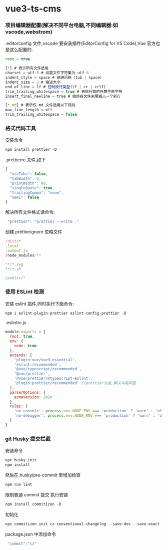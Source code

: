 # vue3-ts-cms

### 项目编辑器配置(解决不同平台电脑,不同编辑器:如 vscode,webstrom)

.editorconfig 文件,vscode 要安装插件(EditorConfig for VS Code),Vue 官方也是这么配置的.

```js
root = true

[*] # 表示所有文件适用
charset = utf-8 # 设置文件字符集为 utf-8
indent_style = space # 缩进风格（tab | space）
indent_size = 2 # 缩进大小
end_of_line = lf # 控制换行类型(lf | cr | crlf)
trim_trailing_whitespace = true # 去除行首的任意空白字符
insert_final_newline = true # 始终在文件末尾插入一个新行

[*.md] # 表示仅 md 文件适用以下规则
max_line_length = off
trim_trailing_whitespace = false
```

### 格式代码工具

安装命令

```js
npm install prettier -D
```

.prettierrc 文件,如下

```js
{
  "useTabs": false,
  "tabWidth": 2,
  "printWidth": 80,
  "singleQuote": true,
  "trailingComma": "none",
  "semi": false
}

```

解决所有文件格式话命令:

```js
 "prettier": "prettier --write ."
```

创建.prettierignore 忽略文件

```js
/dist/*
.local
.output.js
/node_modules/**

**/*.svg
**/*.sh

/public/*
```

### 使用 ESLint 检测

安装 eslint 插件,同时执行下面命令:

```js
npm i eslint-plugin-prettier eslint-config-prettier -D
```

.eslintrc.js

```js
module.exports = {
  root: true,
  env: {
    node: true
  },
  extends: [
    'plugin:vue/vue3-essential',
    'eslint:recommended',
    '@vue/typescript/recommended',
    '@vue/prettier',
    '@vue/prettier/@typescript-eslint',
    'plugin:prettier/recommended' //prettier为准,解决冲突问题
  ],
  parserOptions: {
    ecmaVersion: 2020
  },
  rules: {
    'no-console': process.env.NODE_ENV === 'production' ? 'warn' : 'off',
    'no-debugger': process.env.NODE_ENV === 'production' ? 'warn' : 'off'
  }
}
```

### git Husky 提交拦截

安装命令

```js
npx husky-init
npm install
```

然后在.husky/pre-commit 里增加检查

```js
npm run lint
```

限制普通 commit 提交
执行安装

```js
npm install commitizen -D
```

初始化

```js
npx commitizen init cz-conventional-changelog --save-dev --save-exact
```

package.json 中添加命令

```js
 "commit":"cz"
```
